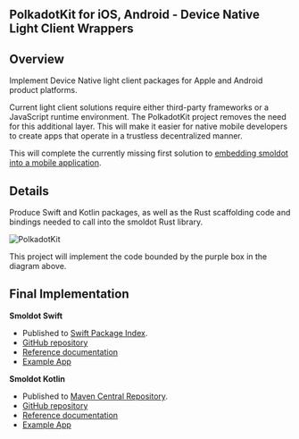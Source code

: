 ## PolkadotKit for iOS, Android - Device Native Light Client Wrappers

## Overview

Implement Device Native light client packages for Apple and Android product platforms.

Current light client solutions require either third-party frameworks or a JavaScript runtime environment. The PolkadotKit project removes the need for this additional layer. This will make it easier for native mobile developers to create apps that operate in a trustless decentralized manner.

This will complete the currently missing first solution to [embedding smoldot into a mobile application](https://github.com/smol-dot/smoldot?tab=readme-ov-file#can-i-embed-smoldot-into-a-mobile-application-or-an-application-in-general).

## Details

Produce Swift and Kotlin packages, as well as the Rust scaffolding code and bindings needed to call into the smoldot Rust library.

![PolkadotKit](https://github.com/user-attachments/assets/7d2a8409-ee48-41dc-89a8-0e153d42d79c)

This project will implement the code bounded by the purple box in the diagram above.

## Final Implementation

**Smoldot Swift**

* Published to [Swift Package Index](https://swiftpackageindex.com/finsig/smoldot-swift).
*  [GitHub repository](https://github.com/finsig/smoldot-swift)
* [Reference documentation](https://finsig.github.io/smoldot-swift/documentation/smoldotswift/)
* [Example App](https://github.com/finsig/smoldot-swift-example)

**Smoldot Kotlin**

* Published to [Maven Central Repository](https://swiftpackageindex.com/finsig/smoldot-swift).
* [GitHub repository](https://github.com/finsig/smoldot-kotlin)
* [Reference documentation](https://finsig.github.io/smoldot-kotlin/)
* [Example App](https://github.com/finsig/smoldot-kotlin/smoldotkotlinexample)

